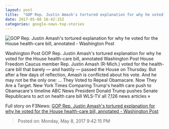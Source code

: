 ```yaml
---
layout: post
title:  "GOP Rep. Justin Amash's tortured explanation for why he voted for the House health-care bill, annotated - Washington Post"
date: 2017-05-08 16:42:15Z
categories: google-news-top-stories
---
```


![GOP Rep. Justin Amash's tortured explanation for why he voted for the House health-care bill, annotated - Washington Post](https://img.washingtonpost.com/rf/image_1484w/2010-2019/WashingtonPost/2015/10/10/National-Politics/Images/GOP_2016_Michigan_Conference-000f3.jpg)

Washington Post GOP Rep. Justin Amash's tortured explanation for why he voted for the House health-care bill, annotated Washington Post House Freedom Caucus member Rep. Justin Amash (R-Mich.) voted for the health-care bill that barely — and hastily — passed the House on Thursday. But after a few days of reflection, Amash is conflicted about his vote. And he may not be the only one: ... They Voted to Repeal Obamacare. Now They Are a Target. New York Times Comparing Trump's health care push to Obamacare's timeline ABC News President Donald Trump pushes Senate Republicans to act on health care bill WLS-TV all 7,126 news articles »


Full story on F3News: [GOP Rep. Justin Amash's tortured explanation for why he voted for the House health-care bill, annotated - Washington Post](http://www.f3nws.com/n/4M3RPG)

> Posted on: Monday, May 8, 2017 9:42:15 PM
